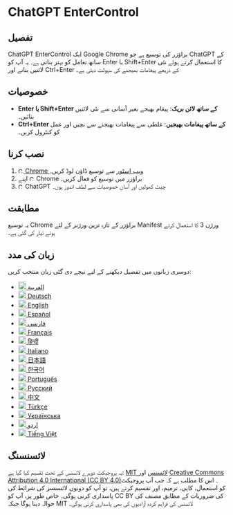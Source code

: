 # ChatGPT EnterControl

## تفصیل

ChatGPT EnterControl ایک Google Chrome براؤزر کی توسیع ہے جو ChatGPT کے ساتھ تعامل کو بہتر بناتی ہے۔ یہ آپ کو Enter یا Shift+Enter کا استعمال کرتے ہوئے نئی لائنیں بنانے اور Ctrl+Enter کے ذریعے پیغامات بھیجنے کی سہولت دیتی ہے۔

## خصوصیات

- **Enter یا Shift+Enter کے ساتھ لائن بریک**: پیغام بھیجے بغیر آسانی سے نئی لائنیں بنائیں۔
- **Ctrl+Enter کے ساتھ پیغامات بھیجیں**: غلطی سے پیغامات بھیجنے سے بچیں اور عمل کو کنٹرول کریں۔

## نصب کرنا
1. [<img src="https://fonts.gstatic.com/s/i/productlogos/chrome_store/v7/192px.svg" width="12" alt="Chrome ویب اسٹور کا لوگو"> Chrome ویب اسٹور](https://chromewebstore.google.com/detail/ChatGPT-EnterControl) سے توسیع ڈاؤن لوڈ کریں۔
2. اپنے <img src="https://fonts.gstatic.com/s/i/productlogos/chrome/v7/192px.svg" width="12" alt="Chrome کا لوگو"> Chrome براؤزر میں توسیع کو فعال کریں۔
3. <img src="https://upload.wikimedia.org/wikipedia/commons/0/04/ChatGPT_logo.svg" width="12" alt="ChatGPT کا لوگو"> ChatGPT چیٹ کھولیں اور آسان خصوصیات سے لطف اندوز ہوں۔

## مطابقت

یہ توسیع Chrome براؤزر کے تازہ ترین ورژنز کے لئے Manifest ورژن 3 کا استعمال کرتے ہوئے تیار کی گئی ہے۔

## زبان کی مدد

دوسری زبانوں میں تفصیل دیکھنے کے لیے نیچے دی گئی زبان منتخب کریں:

- [<img src="https://flagcdn.com/ae.svg" width="18" alt="متحدہ عرب امارات کا پرچم"> العربية](./README_AR.md)
- [<img src="https://flagcdn.com/de.svg" width="18" alt="جرمنی کا پرچم"> Deutsch](./README_DE.md)
- [<img src="https://flagcdn.com/gb.svg" width="18" alt="مملکت متحدہ کا پرچم"> English](../../README.md)
- [<img src="https://flagcdn.com/es.svg" width="18" alt="اسپین کا پرچم"> Español](./README_ES.md)
- [<img src="https://flagcdn.com/ir.svg" width="18" alt="ایران کا پرچم"> فارسی](./README_FA.md)
- [<img src="https://flagcdn.com/fr.svg" width="18" alt="فرانس کا پرچم"> Français](./README_FR.md)
- [<img src="https://flagcdn.com/in.svg" width="18" alt="بھارت کا پرچم"> हिन्दी](./README_HI.md)
- [<img src="https://flagcdn.com/it.svg" width="18" alt="اٹلی کا پرچم"> Italiano](./README_IT.md)
- [<img src="https://flagcdn.com/jp.svg" width="18" alt="جاپان کا پرچم"> 日本語](./README_JA.md)
- [<img src="https://flagcdn.com/kr.svg" width="18" alt="کوریا کا پرچم"> 한국어](./README_KO.md)
- [<img src="https://flagcdn.com/pt.svg" width="18" alt="پرتگال کا پرچم"> Português](./README_PT.md)
- [<img src="https://flagcdn.com/ru.svg" width="18" alt="روس کا پرچم"> Русский](./README_RU.md)
- [<img src="https://flagcdn.com/cn.svg" width="18" alt="چین کا پرچم"> 中文](./README_ZH.md)
- [<img src="https://flagcdn.com/tr.svg" width="18" alt="ترکی کا پرچم"> Türkçe](./README_TR.md)
- [<img src="https://flagcdn.com/ua.svg" width="18" alt="یوکرین کا پرچم"> Українська](./README_UK.md)
- [<img src="https://flagcdn.com/pk.svg" width="18" alt="پاکستان کا پرچم"> اردو](./README_UR.md)
- [<img src="https://flagcdn.com/vi.svg" width="18" alt="ویتنام کا پرچم"> Tiếng Việt](./README_VI.md)

## لائسنسنگ

یہ پروجیکٹ دوہرے لائسنس کے تحت تقسیم کیا گیا ہے: [MIT لائسنس](../../LICENSE_MIT) اور [Creative Commons Attribution 4.0 International (CC BY 4.0)](../../LICENSE_CC_BY_4.0)۔ اس کا مطلب ہے کہ جب آپ پروجیکٹ کو استعمال، کاپی، ترمیم، اور تقسیم کرتے ہیں، تو آپ کو دونوں لائسنسز کی شرائط کی پاسداری کرنی ہوگی۔ خاص طور پر، آپ کو CC BY کی ضروریات کے مطابق مصنف کی حوالہ دینا ہوگا جبکہ MIT لائسنس کی فراہم کردہ آزادیوں کی بھی پاسداری کرنی ہوگی۔
